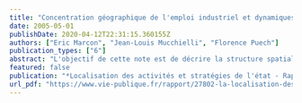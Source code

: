 ```yaml
---
title: "Concentration géographique de l'emploi industriel et dynamiques territoriales en France de 1993 à 2001"
date: 2005-05-01
publishDate: 2020-04-12T22:31:15.360155Z
authors: ["Eric Marcon", "Jean-Louis Mucchielli", "Florence Puech"]
publication_types: ["6"]
abstract: "L'objectif de cette note est de décrire la structure spatiale de l'emploi industriel en France métropolitaine et les grandes tendances de son évolution récente sur la période 1993-2001. Trois champs d'analyse seront successivement explorés. En premier lieu, nous cherchons ici à identifier les regroupements d'activités à différentes échelles géographiques. En effet, si certaines zones françaises comme la région Ile-de-France localisent une part importante de l'activité industrielle française et donc présentent une densité industrielle particulièrement élevée, à des niveaux géographiques plus fins, il existe également des regroupements d'activités non négligeables. Les systèmes productifs locaux notamment sont présents un peu partout en France et soulignent l'existence de pôles d'activités spécialisées à une échelle géographique très désagrégée (DATAR, 2002). Ainsi, en allusion à la célèbre Silicon Valley aux Etats-Unis, on distingue par exemple aujourd'hui la « Cosmetic Valley » près de Chartres (Centre) ou la « Plastic Valley » près d'Oyonnax (Rhône-Alpes). En second lieu, la quantification des niveaux de concentration spatiale par secteur d'activité à différentes dates sur la période 1993-2001 nous permettra de caractériser l'évolution récente de la concentration spatiale des activités industrielles en France. Cette seconde étape apparaît alors décisive pour identifier les différentes dynamiques intra- industrielles de concentration spatiale (ou de dispersion). Cette démarche nous permettra dans une dernière étape de mettre en évidence les territoires français en expansion ou en déclin par secteur d'activité."
featured: false
publication: "*Localisation des activités et stratégies de l'état - Rapport du commissariat général du plan Groupe Perroux*"
url_pdf: "https://www.vie-publique.fr/rapport/27802-la-localisation-des-activites-et-les-strategies-de-letat-contribution"
---
```


